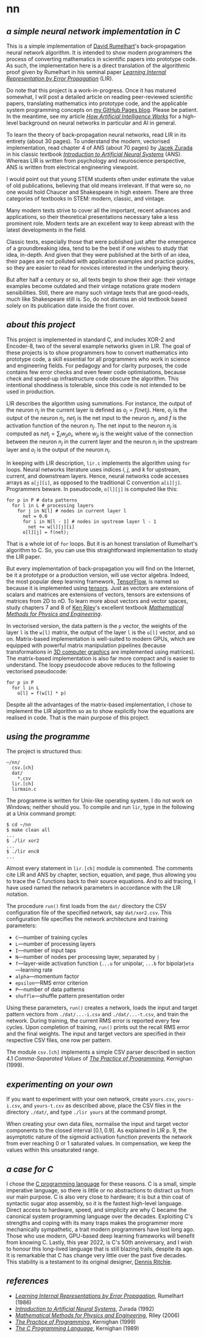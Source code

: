 # nn
## *a simple neural network implementation in C*

This is a simple implementation of [David Rumelhart](https://en.wikipedia.org/wiki/David_Rumelhart)'s back-propagation neural network algorithm. It is intended to show modern programmers the process of converting mathematics in scientific papers into prototype code. As such, the implementation here is a direct translation of the algorithmic proof given by Rumelhart in his seminal paper [*Learning Internal Representation by Error Propagation*](https://www.gwern.net/docs/ai/nn/1986-rumelhart.pdf) (LIR).

Do note that this project is a work-in-progress. Once it has matured somewhat, I will post a detailed article on reading peer-reviewed scientific papers, translating mathematics into prototype code, and the applicable system programming concepts on [my GitHub Pages blog](https://amenzwa.github.io). Please be patient. In the meantime, see my article [*How Artificial Intelligence Works*](https://amenzwa.github.io/stem/AI/HowAIWorks/) for a high-level background on neural networks in particular and AI in general.

To learn the theory of back-propagation neural networks, read LIR in its entirety (about 30 pages). To understand the modern, vectorised implementation, read chapter 4 of ANS (about 70 pages) by [Jacek Zurada](https://en.wikipedia.org/wiki/Jacek_M._Zurada) in his classic textbook [*Introduction to Artificial Neural Systems*](https://www.amazon.com/Introduction-Artificial-Neural-Systems-Zurada/dp/053495460X) (ANS). Whereas LIR is written from psychology and neuroscience perspective, ANS is written from electrical engineering viewpoint.

I would point out that young STEM students often under estimate the value of old publications, believing that old means irrelevant. If that were so, no one would hold Chaucer and Shakespeare in high esteem. There are three categories of textbooks in STEM: modern, classic, and vintage.

Many modern texts strive to cover all the important, recent advances and applications, so their theoretical presentations necessary take a less prominent role. Modern texts are an excellent way to keep abreast with the latest developments in the field.

Classic texts, especially those that were published just after the emergence of a groundbreaking idea, tend to be the best if one wishes to study that idea, in-depth. And given that they were published at the birth of an idea, their pages are not polluted with application examples and practice guides, so they are easier to read for novices interested in the underlying theory.

But after half a century or so, all texts begin to show their age: their vintage examples become outdated and their vintage notations grate modern sensibilities. Still, there are many such vintage texts that are good-reads, much like Shakespeare still is. So, do not dismiss an old textbook based solely on its publication date inside the front cover.

## *about this project*

This project is implemented in standard C, and includes XOR-2 and Encoder-8, two of the several example networks given in LIR. The goal of these projects is to show programmers how to convert mathematics into prototype code, a skill essential for all programmers who work in science and engineering fields. For pedagogy and for clarity purposes, the code contains few error checks and even fewer code optimisations, because check and speed-up infrastructure code obscure the algorithm. This intentional shoddiness is tolerable, since this code is not intended to be used in production.

LIR describes the algorithm using summations. For instance, the output of the neuron $n_j$ in the current layer is defined as $o_j = f(net_j)$. Here, $o_j$ is the output of the neuron $n_j$, $net_j$ is the net input to the neuron $n_j$, and $f$ is the activation function of the neuron $n_j$. The net input to the neuron $n_j$ is computed as $net_j = ∑_i w_{ji} o_i$, where $w_{ji}$ is the weight value of the connection between the neuron $n_j$ in the current layer and the neuron $n_i$ in the upstream layer and $o_i$ is the output of the neuron $n_i$.

In keeping with LIR description, `lir.c` implements the algorithm using `for` loops. Neural networks literature uses indices $i$, $j$, and $k$ for upstream, current, and downstream layers. Hence, neural networks code accesses arrays as `a[j][i]`, as opposed to the traditional C convention `a[i][j]`. Programmers beware. In pseudocode, `o[l][j]` is computed like this:

```pseudocode
for p in P # data patterns
  for l in L # processing layers
    for j in N[l] # nodes in current layer l
      net = 0.0
      for i in N[l - 1] # nodes in upstream layer l - 1
        net += w[l][j][i]
      o[l][j] = f(net);
```

That is a whole lot of `for` loops. But it is an honest translation of Rumelhart's algorithm to C. So, you can use this straightforward implementation to study the LIR paper.

But every implementation of back-propagation you will find on the Internet, be it a prototype or a production version, will use vector algebra. Indeed, the most popular deep learning framework, [TensorFlow](https://www.tensorflow.org/), is named so because it is implemented using [tensors](https://en.wikipedia.org/wiki/Tensor). Just as vectors are extensions of scalars and matrices are extensions of vectors, tensors are extensions of matrices from 2D to $n$D. To learn more about vectors and vector spaces, study chapters 7 and 8 of [Ken Riley](https://en.wikipedia.org/wiki/Ken_Riley_(physicist))'s excellent textbook [*Mathematical Methods for Physics and Engineering*](https://www.amazon.com/Mathematical-Methods-Physics-Engineering-Comprehensive/dp/0521679710).

In vectorised version, the data pattern is the `p` vector, the weights of the layer `l` is the `w[l]` matrix, the output of the layer `l` is the `o[l]` vector, and so on. Matrix-based implementation is well-suited to modern GPUs, which are equipped with powerful matrix manipulation pipelines (because transformations in [3D computer graphics](https://en.wikipedia.org/wiki/Transformation_matrix#Examples_in_3D_computer_graphics) are implemented using matrices). The matrix-based implementation is also far more compact and is easier to understand. The loopy pseudocode above reduces to the following vectorised pseudocode:

```pseudocode
for p in P
  for l in L
    o[l] = f(w[l] * p)
```

Despite all the advantages of the matrix-based implementation, I chose to implement the LIR algorithm so as to show explicitly how the equations are realised in code. That is the main purpose of this project.

## *using the programme*

The project is structured thus:

```pseudocode
~/nn/
  csv.[ch]
  dat/
    *.csv
  lir.[ch]
  lirmain.c
```

The programme is written for Unix-like operating system. I do not work on Windows; neither should you. To compile and run `lir`, type in the following at a Unix command prompt:

```shell
$ cd ~/nn
$ make clean all
...
$ ./lir xor2
...
$ ./lir enc8
...
```

Almost every statement in `lir.[ch]` module is commented. The comments cite LIR and ANS by chapter, section, equation, and page, thus allowing you to trace the C functions back to their source equations. And to aid tracing, I have used named the network parameters in accordance with the LIR notation.

The procedure `run()` first loads from the `dat/` directory the CSV configuration file of the specified network, say `dat/xor2.csv`. This configuration file specifies the network architecture and training parameters:

- `C`—number of training cycles
- `L`—number of processing layers
- `I`—number of input taps
- `N`—number of nodes per processing layer, separated by `|`
- `f`—layer-wide activation function (`...u` for unipolar, `...b` for bipolar)`eta`—learning rate
- `alpha`—momentum factor
- `epsilon`—RMS error criterion
- `P`—number of data patterns
- `shuffle`—shuffle pattern presentation order

Using these parameters, `run()` creates a network, loads the input and target pattern vectors from `./dat/...-i.csv` and `./dat/...-t.csv`, and train the network. During training, the current RMS error is reported every few cycles. Upon completion of training, `run()` prints out the recall RMS error and the final weights. The input and target vectors are specified in their respective CSV files, one row per pattern.

The module `csv.[ch]` implements a simple CSV parser described in section 4.1 *Comma-Separated Values* of [*The Practice of Programming*](https://www.amazon.com/Practice-Programming-Addison-Wesley-Professional-Computing/dp/020161586X), Kernighan (1999).

## *experimenting on your own*

If you want to experiment with your own network, create `yours.csv`, `yours-i.csv`, and `yours-t.csv` as described above, place the CSV files in the directory `./dat/`, and type `./lir yours` at the command prompt.

When creating your own data files, normalise the input and target vector components to the closed interval $[0.1, 0.9]$. As explained in LIR p. 9, the asymptotic nature of the sigmoid activation function prevents the network from ever reaching $0$ or $1$ saturated values. In compensation, we keep the values within this unsaturated range.

## *a case for C*

I chose the [C programming language](https://en.wikipedia.org/wiki/C_(programming_language)) for these reasons. C is a small, simple imperative language, so there is little or no abstractions to distract us from our main purpose. C is also very close to hardware; it is but a thin coat of syntactic sugar atop assembly, so it is the fastest high-level language. Direct access to hardware, speed, and simplicity are why C became the canonical system programming language over the decades. Exploiting C's strengths and coping with its many traps makes the programmer more mechanically sympathetic, a trait modern programmers have lost long ago. Those who use modern, GPU-based deep learning frameworks will benefit from knowing C. Lastly, this year 2022, is C's 50th anniversary, and I wish to honour this long-lived language that is still blazing trails, despite its age. It is remarkable that C has change very little over the past five decades. This stability is a testament to its original designer, [Dennis Ritchie](https://en.wikipedia.org/wiki/Dennis_Ritchie).

## *references*

- [*Learning Internal Representations by Error Propagation*](https://www.gwern.net/docs/ai/nn/1986-rumelhart.pdf), Rumelhart (1986)
- [*Introduction to Artificial Neural Systems*](https://www.amazon.com/Introduction-Artificial-Neural-Systems-Zurada/dp/053495460X), Zurada (1992)
- [*Mathematical Methods for Physics and Engineering*](https://www.amazon.com/Mathematical-Methods-Physics-Engineering-Comprehensive-ebook/dp/B00AKE1QJU), Riley (2006)
- [*The Practice of Programming*](https://www.amazon.com/Practice-Programming-Addison-Wesley-Professional-Computing/dp/020161586X), Kernighan (1999)
- [*The C Programming Language*](https://www.amazon.com/Programming-Language-2nd-Brian-Kernighan/dp/0131103628/ref=sr_1_1?keywords=c+programming+language&qid=1664230233&qu=eyJxc2MiOiIzLjc0IiwicXNhIjoiMy4wMCIsInFzcCI6IjIuOTIifQ%3D%3D&sprefix=c+programmin%2Caps%2C56&sr=8-1), Kernighan (1989)

